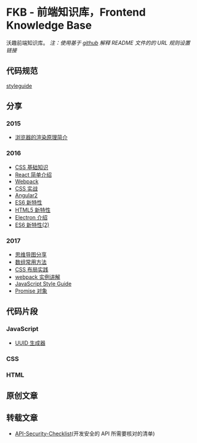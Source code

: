 # FKB - 前端知识库，Frontend Knowledge Base

沃趣前端知识库。
*注：使用基于 [github](https://github.com/lovefishs/FKB) 解释 README 文件的的 URL 规则设置链接*

## 代码规范

[styleguide](http://192.168.1.121/front-end/styleguide/tree/master)

## 分享

### 2015

* [浏览器的渲染原理简介](/sharing-meeting/2015/how-browsers-work)

### 2016

* [CSS 基础知识](/sharing-meeting/2016/css-bisic-knowledge)
* [React 简单介绍](/sharing-meeting/2016/react)
* [Webpack](/sharing-meeting/2016/webpack)
* [CSS 实战](/sharing-meeting/2016/css-practice)
* [Angular2](/sharing-meeting/2016/angular2)
* [ES6 新特性](/sharing-meeting/2016/es6-feature)
* [HTML5 新特性](/sharing-meeting/2016/html5-feature)
* [Electron 介绍](/sharing-meeting/2016/electron)
* [ES6 新特性(2)](/sharing-meeting/2016/es6-feature2)

### 2017

* [思维导图分享](/sharing-meeting/2017/mind-mapping)
* [数组常用方法](/sharing-meeting/2017/javascript-array)
* [CSS 布局实践](/sharing-meeting/2017/css-layout-practice)
* [webpack 实例讲解](/sharing-meeting/2017/webpack-demos)
* [JavaScript Style Guide](/sharing-meeting/2017/javascript-style-guide)
* [Promise 对象](/sharing-meeting/2017/promise)

## 代码片段

### JavaScript

* [UUID 生成器](/code-snippet/javascript/uuid)

### CSS

### HTML

## 原创文章

## 转载文章

* [API-Security-Checklist](/article-cite/api-security-checklist.md)(开发安全的 API 所需要核对的清单)


